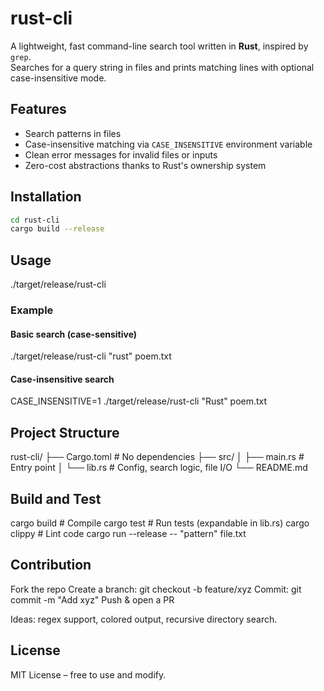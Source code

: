 # rust-cli

A lightweight, fast command-line search tool written in **Rust**, inspired by `grep`.  
Searches for a query string in files and prints matching lines with optional case-insensitive mode.

## Features
- Search patterns in files  
- Case-insensitive matching via `CASE_INSENSITIVE` environment variable  
- Clean error messages for invalid files or inputs    
- Zero-cost abstractions thanks to Rust's ownership system

## Installation

```bash
cd rust-cli
cargo build --release
```
## Usage
./target/release/rust-cli <QUERY> <FILE>

### Example
#### Basic search (case-sensitive)
./target/release/rust-cli "rust" poem.txt

#### Case-insensitive search
CASE_INSENSITIVE=1 ./target/release/rust-cli "Rust" poem.txt

## Project Structure

rust-cli/
├── Cargo.toml      # No dependencies
├── src/
│   ├── main.rs     # Entry point
│   └── lib.rs      # Config, search logic, file I/O
└── README.md

## Build and Test

cargo build          # Compile
cargo test           # Run tests (expandable in lib.rs)
cargo clippy         # Lint code
cargo run --release -- "pattern" file.txt

## Contribution

Fork the repo
Create a branch: git checkout -b feature/xyz
Commit: git commit -m "Add xyz"
Push & open a PR

Ideas: regex support, colored output, recursive directory search.

## License

MIT License – free to use and modify.
